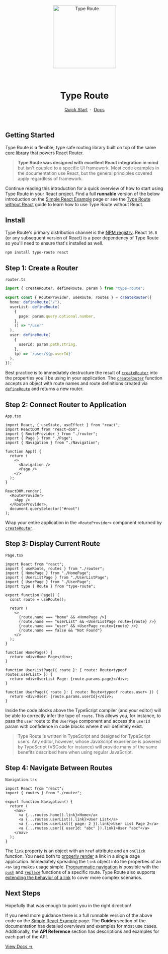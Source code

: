 <br/>
<br/>
<p align="center">
  <a href="https://zilch.dev/type-route">
    <img src="https://zilch.dev/type-route/img/type-route-logo.svg" width="200" alt="Type Route"/>
  </a>
</p>
<br/>
<h1 align="center">Type Route</h1>
<p align="center">
<a href="#getting-started">Quick Start</a>&nbsp;&nbsp;·&nbsp;&nbsp;<a href="https://zilch.dev/type-route">Docs</a>
</p>
<br/>

## Getting Started

Type Route is a flexible, type safe routing library built on top of the same [core library](https://github.com/ReactTraining/history) that powers React Router.

> **Type Route was designed with excellent React integration in mind** but isn't coupled to a specific UI framework. Most code examples in the documentation use React, but the general principles covered apply regardless of framework.

Continue reading this introduction for a quick overview of how to start using Type Route in your React project. Find a full <b>runnable</b> version of the below introduction on the [Simple React Example](https://zilch.dev/type-route/docs/introduction/simple-react-example) page or see the [Type Route without React](https://zilch.dev/type-route/docs/guides/type-route-without-react) guide to learn how to use Type Route without React.

## Install

Type Route's primary distribution channel is the [NPM registry](https://www.npmjs.com/package/type-route). React `16.8` (or any subsequent version of React) is a peer dependency of Type Route so you'll need to ensure that's installed as well.

```bash
npm install type-route react
```

## Step 1: Create a Router

`router.ts`

```typescript
import { createRouter, defineRoute, param } from "type-route";

export const { RouteProvider, useRoute, routes } = createRouter({
  home: defineRoute("/"),
  userList: defineRoute(
    {
      page: param.query.optional.number,
    },
    () => "/user"
  ),
  user: defineRoute(
    {
      userId: param.path.string,
    },
    (p) => `/user/${p.userId}`
  ),
});
```

Best practice is to immediately destructure the result of [`createRouter`](https://zilch.dev/type-route/docs/api-reference/router/create-router) into the properties you'll be using in your application. The [`createRouter`](https://zilch.dev/type-route/docs/api-reference/router/create-router) function accepts an object with route names and route definitions created via [`defineRoute`](https://zilch.dev/type-route/docs/api-reference/route-definition/define-route) and returns a new router.

## Step 2: Connect Router to Application

`App.tsx`

```tsx {17-19}
import React, { useState, useEffect } from "react";
import ReactDOM from "react-dom";
import { RouteProvider } from "./router";
import { Page } from "./Page";
import { Navigation } from "./Navigation";

function App() {
  return (
    <>
      <Navigation />
      <Page />
    </>
  );
}

ReactDOM.render(
  <RouteProvider>
    <App />
  </RouteProvider>,
  document.querySelector("#root")
);
```

Wrap your entire application in the `<RouteProvider>` component returned by [`createRouter`](https://zilch.dev/type-route/docs/api-reference/router/create-router).

## Step 3: Display Current Route

`Page.tsx`

```tsx
import React from "react";
import { useRoute, routes } from "./router";
import { HomePage } from "./HomePage";
import { UserListPage } from "./UserListPage";
import { UserPage } from "./UserPage";
import type { Route } from "type-route";

export function Page() {
  const route = useRoute();

  return (
    <>
      {route.name === "home" && <HomePage />}
      {route.name === "userList" && <UserListPage route={route} />}
      {route.name === "user" && <UserPage route={route} />}
      {route.name === false && "Not Found"}
    </>
  );
}

function HomePage() {
  return <div>Home Page</div>;
}

function UserListPage({ route }: { route: Route<typeof routes.userList> }) {
  return <div>UserList Page: {route.params.page}</div>;
}

function UserPage({ route }: { route: Route<typeof routes.user> }) {
  return <div>User: {route.params.userId}</div>;
}
```

Inside the code blocks above the TypeScript compiler (and your editor) will be able to correctly infer the type of `route`. This allows you, for instance, to pass the `user` route to the `UserPage` component and access the `userId` param with confidence in code blocks where it will definitely exist.

> Type Route is written in TypeScript and designed for TypeScript users. Any editor, however, whose JavaScript experience is powered by TypeScript (VSCode for instance) will provide many of the same benefits described here when using regular JavaScript.

## Step 4: Navigate Between Routes

`Navigation.tsx`

```tsx
import React from "react";
import { routes } from "./router";

export function Navigation() {
  return (
    <nav>
      <a {...routes.home().link}>Home</a>
      <a {...routes.userList().link}>User List</a>
      <a {...routes.userList({ page: 2 }).link}>User List Page 2</a>
      <a {...routes.user({ userId: "abc" }).link}>User "abc"</a>
    </nav>
  );
}
```

The [`link`](https://zilch.dev/type-route/docs/api-reference/route/link) property is an object with an `href` attribute and an `onClick` function. You need both to [properly render](https://zilch.dev/type-route/docs/guides/rendering-links) a link in a single page application. Immediately spreading the `link` object into the properties of an `<a>` tag makes usage simple. [Programmatic navigation](https://zilch.dev/type-route/docs/guides/programmatic-navigation) is possible with the [`push`](https://zilch.dev/type-route/docs/api-reference/route/push) and [`replace`](https://zilch.dev/type-route/docs/api-reference/route/replace) functions of a specific route. Type Route also supports [extending the behavior of a link](https://zilch.dev/type-route/docs/guides/custom-link-behavior) to cover more complex scenarios.

## Next Steps

Hopefully that was enough to point you in the right direction!

If you need more guidance there is a full runnable version of the above code on the [Simple React Example](https://zilch.dev/type-route/docs/introduction/simple-react-example) page. The **Guides** section of the documentation has detailed overviews and examples for most use cases. Additionally, the **API Reference** section has descriptions and examples for each part of the API.

[View Docs →](https://zilch.dev/type-route/)
